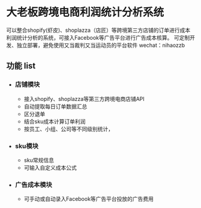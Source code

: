 # 大老板跨境电商利润统计分析系统
可以整合shopify(虾皮)、shoplazza（店匠）等跨境第三方店铺的订单进行成本利润统计分析的系统，可接入Facebook等广告平台进行广告成本核算。
可定制开发、独立部署，避免使用又当裁判又当运动员的平台软件 
wechat：nihaozzb

## 功能 list
  - ### 店铺模块
    - 接入shopify、shoplazza等第三方跨境电商店铺API
    - 自动提取每日订单数据汇总
    - 区分退单
    - 结合sku成本计算订单利润
    - 按员工、小组、公司等不同级别统计，
  - ### sku模块
    - sku常规信息
    - 可输入自定义成本公式
  - ### 广告成本模块
    - 可手动或自动录入Facebook等广告平台投放的广告费用
